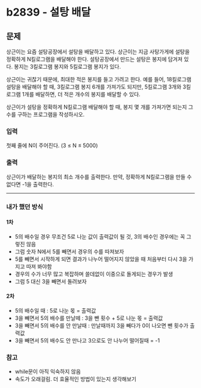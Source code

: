 # b2839 - 설탕 배달

## 문제

상근이는 요즘 설탕공장에서 설탕을 배달하고 있다. 상근이는 지금 사탕가게에 설탕을 정확하게 N킬로그램을 배달해야 한다. 설탕공장에서 만드는 설탕은 봉지에 담겨져 있다. 봉지는 3킬로그램 봉지와 5킬로그램 봉지가 있다.

상근이는 귀찮기 때문에, 최대한 적은 봉지를 들고 가려고 한다. 예를 들어, 18킬로그램 설탕을 배달해야 할 때, 3킬로그램 봉지 6개를 가져가도 되지만, 5킬로그램 3개와 3킬로그램 1개를 배달하면, 더 적은 개수의 봉지를 배달할 수 있다.

상근이가 설탕을 정확하게 N킬로그램 배달해야 할 때, 봉지 몇 개를 가져가면 되는지 그 수를 구하는 프로그램을 작성하시오.

### 입력
첫째 줄에 N이 주어진다. (3 ≤ N ≤ 5000)

### 출력
상근이가 배달하는 봉지의 최소 개수를 출력한다. 만약, 정확하게 N킬로그램을 만들 수 없다면 -1을 출력한다.

---

### 내가 했던 방식 
#### 1차
- 5의 배수일 경우 무조건 5로 나눈 값이 출력값이 될 것, 3의 배수인 경우에는 꼭 그렇진 않음
- 그럼 숫자 N에서 5를 빼면서 경우의 수를 따져보자
- 5를 빼면서 시작하게 되면 결과가 나누어 떨어지지 않았을 때 처음부터 다시 3을 가지고 따져 봐야함
- 경우의 수가 너무 많고 복잡하며 쓸데없이 이중으로 돌게되는 경우가 발생
- 그럼 5 대신 3을 빼면서 돌려보자

#### 2차
- 5의 배수일 때 : 5로 나눈 몫 = 출력값
- 3을 빼면서 5의 배수를 만날떼 : 3을 뺀 횟수 + 5로 나눈 몫 = 출력값
- 3을 빼면서 5의 배수를 안 만날때 : 만날때까지 3을 빼다가 0이 나오면 뺀 횟수가 출력값 
- 3을 빼면서 5의 배수도 안 만나고 3으로도 안 나누어 떨어질때 = -1

### 참고
- while문이 아직 익숙하지 않음
- 속도가 오래걸림. 더 효율적인 방법이 있는지 생각해보기